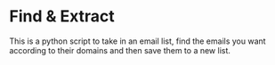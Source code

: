 # Find & Extract 

This is a python script to take in an email list,
find the emails you want according to their domains and
then save them to a new list.
